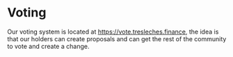 # Voting

Our voting system is located at https://vote.tresleches.finance, the idea is that our holders can create proposals and can get the rest of the community to vote and create a change.
